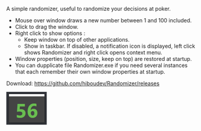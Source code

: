 A simple randomizer, useful to randomize your decisions at poker.

* Mouse over window draws a new number between 1 and 100 included.
* Click to drag the window.
* Right click to show options :
  * Keep window on top of other applications.
  * Show in taskbar. If disabled, a notification icon is displayed, left click shows Randomizer and right click opens context menu.
* Window properties (position, size, keep on top) are restored at startup.
* You can dupplicate file Randomizer.exe if you need several instances that each remember their own window properties at startup.

Download: https://github.com/hiboudev/Randomizer/releases

![randomizer image](/randomizer.png)
